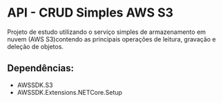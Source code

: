 # API - CRUD Simples AWS S3

Projeto de estudo utilizando o serviço simples de armazenamento em nuvem (AWS S3)contendo as principais operações de leitura, gravação e deleção de objetos.

## Dependências:

* AWSSDK.S3
* AWSSDK.Extensions.NETCore.Setup